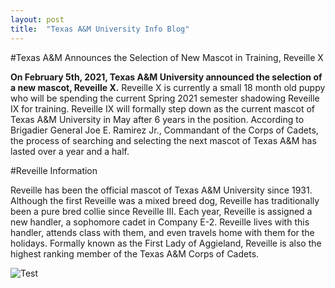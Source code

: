 ```yaml
---
layout: post
title:  "Texas A&M University Info Blog"
---
```

#Texas A&M Announces the Selection of New Mascot in Training, Reveille X

**On February 5th, 2021, Texas A&M University announced the selection of a new mascot, Reveille X.** Reveille X is currently a small 18 month old puppy who will be spending the current Spring 2021 semester shadowing Reveille IX for training. Reveille IX will formally step down as the current mascot of Texas A&M University in May after 6 years in the position. According to Brigadier General Joe E. Ramirez Jr., Commandant of the Corps of Cadets, the process of searching and selecting the next mascot of Texas A&M has lasted over a year and a half.

#Reveille Information

Reveille has been the official mascot of Texas A&M University since 1931. Although the first Reveille was a mixed breed dog, Reveille has traditionally been a pure bred collie since Reveille III. Each year, Reveille is assigned a new handler, a sophomore cadet in Company E-2. Reveille lives with this handler, attends class with them, and even travels home with them for the holidays. Formally known as the First Lady of Aggieland, Reveille is also the highest ranking member of the Texas A&M Corps of Cadets.

![Test](/assets/revPic.jpg "Test")